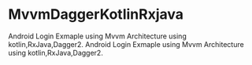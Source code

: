 # MvvmDaggerKotlinRxjava
Android Login Exmaple using Mvvm Architecture using kotlin,RxJava,Dagger2.
Android Login Exmaple using Mvvm Architecture using kotlin,RxJava,Dagger2.
